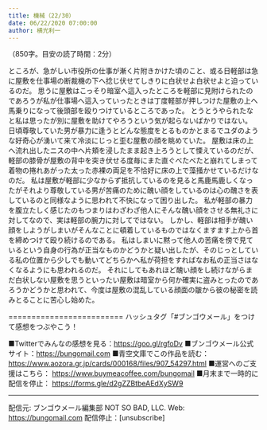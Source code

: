 ```yaml
---
title: 機械（22/30）
date: 06/22/2020 07:00:00
author: 横光利一
---
```


（850字。目安の読了時間：2分）

ところが、急がしい市役所の仕事が漸く片附きかけた頃のこと、或る日軽部は急に屋敷を仕事場の断裁機の下へ捻じ伏せてしきりに白状せよ白状せよと迫っているのだ。
思うに屋敷はこっそり暗室へ這入ったところを軽部に見附けられたのであろうが私が仕事場へ這入っていったときは丁度軽部が押しつけた屋敷の上へ馬乗りになって後頭部を殴りつけているところであった。
とうとうやられたなと私は思ったが別に屋敷を助けてやろうという気が起らないばかりではない。
日頃尊敬していた男が暴力に逢うとどんな態度をとるものかとまるでユダのような好奇心が湧いて来て冷淡にじっと歪む屋敷の顔を眺めていた。
屋敷は床の上へ流れ出したニスの中へ片頬を浸したまま起き上ろうとして慄えているのだが、軽部の膝骨が屋敷の背中を突き伏せる度毎にまた直ぐべたべたと崩れてしまって着物の捲れあがった太った赤裸の両足を不恰好に床の上で藻掻かせているだけなのだ。
私は屋敷が軽部に少なからず抵抗しているのを見ると馬鹿馬鹿しくなったがそれより尊敬している男が苦痛のために醜い顔をしているのは心の醜さを表しているのと同様なように思われて不快になって困り出した。
私が軽部の暴力を腹立たしく感じたのもつまりはわざわざ他人にそんな醜い顔をさせる無礼さに対してなので、実は軽部の腕力に対してではない。
しかし、軽部は相手が醜い顔をしようがしまいがそんなことに頓着しているものではなくますます上から首を締めつけて殴り続けるのである。
私はしまいに黙って他人の苦痛を傍で見ているという自身の行為が正当なものかどうかと疑い出したが、そのじっとしている私の位置から少しでも動いてどちらかへ私が荷担をすればなお私の正当さはなくなるようにも思われるのだ。
それにしてもあれほど醜い顔をし続けながらまだ白状しない屋敷を思うといったい屋敷は暗室から何か確実に盗みとったのであろうかどうかと思われて、今度は屋敷の混乱している顔面の皺から彼の秘密を読みとることに苦心し始めた。

=========================
ハッシュタグ「#ブンゴウメール」をつけて感想をつぶやこう！　


■Twitterでみんなの感想を見る：https://goo.gl/rgfoDv
■ブンゴウメール公式サイト：https://bungomail.com
■青空文庫でこの作品を読む：https://www.aozora.gr.jp/cards/000168/files/907_54297.html
■運営へのご支援はこちら： https://www.buymeacoffee.com/bungomail
■月末まで一時的に配信を停止： https://forms.gle/d2gZZBtbeAEdXySW9

-------
配信元: ブンゴウメール編集部
NOT SO BAD, LLC.
Web: https://bungomail.com
配信停止：[unsubscribe]

